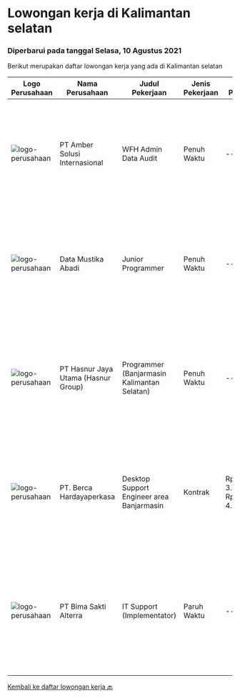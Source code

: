 
  # Lowongan kerja di Kalimantan selatan

  ### Diperbarui pada tanggal Selasa, 10 Agustus 2021

  Berikut merupakan daftar lowongan kerja yang ada di Kalimantan selatan

  |Logo Perusahaan | Nama Perusahaan | Judul Pekerjaan | Jenis Pekerjaan | Gaji Pekerjaan | Lokasi | Deskripsi | Tanggal diunggah | Pranala |
  | -------------- | --------------- | --------------- | --------- | --------- | -------------- | ------- | ----------- | ----------- |
  |![logo-perusahaan](https://us.123rf.com/450wm/pavelstasevich/pavelstasevich1811/pavelstasevich181101027/112815900-stock-vector-no-image-available-icon-flat-vector.jpg?ver=6)|PT Amber Solusi Internasional|WFH Admin Data Audit|Penuh Waktu|---|Bali|Job Responsibilities: Data extraction, preparation, formula-calculation, formatting, cleaning up (this can be for item master data, pricing, customer...|Rabu, 04 Agustus 2021|https://www.jobstreet.co.id/id/job/wfh-admin-data-audit-3592720?token=0~d09c3032-9e65-4daf-b8ca-7be4e1a3ad90&sectionRank=1&jobId=jobstreet-id-job-3592720|
|![logo-perusahaan](https://image-service-cdn.seek.com.au/4444fa990b53d984e9e492a07755b982237ee3df/ee4dce1061f3f616224767ad58cb2fc751b8d2dc)|Data Mustika Abadi|Junior Programmer|Penuh Waktu|---|Banjarmasin|Persyaratan: Menguasai JS,PHP, CSS Menguasai database Mssql Server &amp; MySql Mampu dan bisa dengan RadStudio 10.3 menjadi nilai plus Mampu dan bisa...|Selasa, 03 Agustus 2021|https://www.jobstreet.co.id/id/job/junior-programmer-3592100?token=0~d09c3032-9e65-4daf-b8ca-7be4e1a3ad90&sectionRank=2&jobId=jobstreet-id-job-3592100|
|![logo-perusahaan](https://image-service-cdn.seek.com.au/ce6f66b5ddea48c0961eddc201a535616844de99/ee4dce1061f3f616224767ad58cb2fc751b8d2dc)|PT Hasnur Jaya Utama (Hasnur Group)|Programmer (Banjarmasin Kalimantan Selatan)|Penuh Waktu|---|Banjarmasin|Job Descriptions:  Develops code and creates customized applications to enhance product based on business needs Investigates and resolves matters of...|Rabu, 04 Agustus 2021|https://www.jobstreet.co.id/id/job/programmer-banjarmasin-kalimantan-selatan-3592525?token=0~d09c3032-9e65-4daf-b8ca-7be4e1a3ad90&sectionRank=3&jobId=jobstreet-id-job-3592525|
|![logo-perusahaan](https://image-service-cdn.seek.com.au/6a76252207cfed561e664c874d4631f4aefd8409/ee4dce1061f3f616224767ad58cb2fc751b8d2dc)|PT. Berca Hardayaperkasa|Desktop Support Engineer area Banjarmasin|Kontrak|Rp. 3.000.000-Rp. 4.200.000|Banjarmasin|Delivery the implementation and provide PC, Printer, and Networking. Analyze and diagnose technical issues and give fast problem resolution Technical...|Rabu, 04 Agustus 2021|https://www.jobstreet.co.id/id/job/desktop-support-engineer-area-banjarmasin-3592627?token=0~d09c3032-9e65-4daf-b8ca-7be4e1a3ad90&sectionRank=4&jobId=jobstreet-id-job-3592627|
|![logo-perusahaan](https://image-service-cdn.seek.com.au/3b449304b19b7a5909fe2d6166b69cb2e3dfc9ad/ee4dce1061f3f616224767ad58cb2fc751b8d2dc)|PT Bima Sakti Alterra|IT Support (Implementator)|Paruh Waktu|---|Kalimantan Selatan|Deskripsi pekerjaan: membantu mengumpulkan informasi pengguna wajib pajak. Membantu melakukan instalasi POS dan BimaPHR. Memastikan data terkirim ke...|Senin, 12 Juli 2021|https://www.jobstreet.co.id/id/job/it-support-implementator-3576731?token=0~d09c3032-9e65-4daf-b8ca-7be4e1a3ad90&sectionRank=5&jobId=jobstreet-id-job-3576731|


  [Kembali ke daftar lowongan kerja 🔙](../README.md#daftar-lowongan-kerja)
  